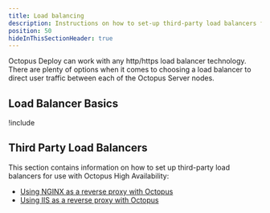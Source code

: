 ```yaml
---
title: Load balancing
description: Instructions on how to set-up third-party load balancers for Octopus High Availability (HA) to direct user traffic between each of the Octopus Server nodes.
position: 50
hideInThisSectionHeader: true
---
```


Octopus Deploy can work with any http/https load balancer technology.  There are plenty of options when it comes to choosing a load balancer to direct user traffic between each of the Octopus Server nodes.

## Load Balancer Basics

!include <load-balancer-endpoint-info>

## Third Party Load Balancers

This section contains information on how to set up third-party load balancers for use with Octopus High Availability:

- [Using NGINX as a reverse proxy with Octopus](/docs/security/exposing-octopus/use-nginx-as-reverse-proxy.md)
- [Using IIS as a reverse proxy with Octopus](/docs/security/exposing-octopus/use-iis-as-reverse-proxy.md)